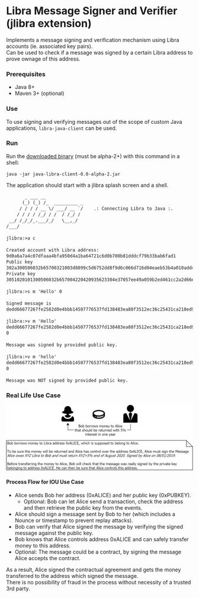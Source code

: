 # Libra Message Signer and Verifier (jlibra extension) 

Implements a message signing and verification mechanism using Libra accounts (ie. associated key pairs).  
Can be used to check if a message was signed by a certain Libra address to prove ownage of this address. 

### Prerequisites

* Java 8+
* Maven 3+ (optional)

### Use

To use signing and verifying messages out of the scope of custom Java applications, `libra-java-client` can be used.

### Run

Run the [downloaded binary](https://github.com/ice09/java-libra-client/releases) (must be alpha-2+) with this command in a shell:
```
java -jar java-libra-client-0.0-alpha-2.jar
```

The application should start with a jlibra splash screen and a shell.  

```
       _ ___ __
      (_) (_) /_  _________ _
     / / / / __ \/ ___/ __ `/    .: Connecting Libra to Java :.
    / / / / /_/ / /  / /_/ /
 __/ /_/_/_.___/_/   \__,_/
/___/

jlibra:>a c

Created account with Libra address: 9d0a6a7a4c07dfaaa4bfa950d4a1ba64721c6d0b700b81dddcf79b33bab6fad1
Public key  302a300506032b65700321003d8099c5d6752dd8f9d6c066d716d04eaeb53b4a010add4ab949cfdcefc8a91e
Private key 3051020101300506032b657004220420935623304e37057ee49a059b2ed461cc2a2d66eda2333e905fce6be92946c4888121003d8099c5d6752dd8f9d6c066d716d04eaeb53b4a010add4ab949cfdcefc8a91e

jlibra:>s m 'Hello' 0

Signed message is dedd66677267fe2582d0e4bbb14507776537fd138483ea80f3512ec36c25431ca218ed90d08283a9991b3e894e98b2eddc71ce99b19c35a8e2fb4e6c1f546704

jlibra:>v m 'Hello' dedd66677267fe2582d0e4bbb14507776537fd138483ea80f3512ec36c25431ca218ed90d08283a9991b3e894e98b2eddc71ce99b19c35a8e2fb4e6c1f546704 0

Message was signed by provided public key.

jlibra:>v m 'hello' dedd66677267fe2582d0e4bbb14507776537fd138483ea80f3512ec36c25431ca218ed90d08283a9991b3e894e98b2eddc71ce99b19c35a8e2fb4e6c1f546704 0

Message was NOT signed by provided public key.

```

### Real Life Use Case

![Message Signing and Verification Use Case](docs/img/LibraSigning.png)

#### Process Flow for IOU Use Case

* Alice sends Bob her address (0xALICE) and her public key (0xPUBKEY).
  * Optional: Bob can let Alice send a transaction, check the address and then retrieve the public key from the events.
* Alice should sign a message sent by Bob to her (which includes a Nounce or timestamp to prevent replay attacks).
* Bob can verify that Alice signed the message by verifying the signed message against the public key.
* Bob knows that Alice controls address 0xALICE and can safely transfer money to this address.
* Optional: The message could be a contract, by signing the message Alice accepts the contract.

As a result, Alice signed the contractual agreement and gets the money transferred to the address which signed the message.  
There is no possibility of fraud in the process without necessity  of a trusted 3rd party.
  
